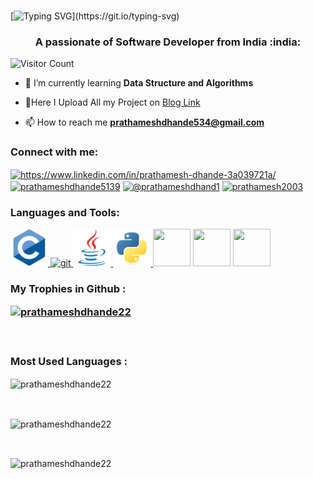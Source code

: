 
<br />

[![Typing SVG](https://readme-typing-svg.herokuapp.com?size=35&duration=5800&color=01F736&width=800&height=60&lines=Hii+There+%F0%9F%91%8B+%2C+It's+Me+Prathamesh+Dhande.;I+love+coding+in+Python+and+Java.;Welcome+%F0%9F%99%8F+To+My+Github+Profile.)](https://git.io/typing-svg)

<h3 align="center">A passionate of Software Developer from India :india:</h3>

![Visitor Count](https://profile-counter.glitch.me/{prathameshdhande22}/count.svg)

- 🌱 I’m currently learning **Data Structure and Algorithms**

- 📝Here I Upload All my Project on [Blog Link](https://prathameshcode.blogspot.com/)

- 📫 How to reach me **prathameshdhande534@gmail.com**

<h3 align="left">Connect with me:</h3>
<p align="left">
<a href="https://linkedin.com/in/prathamesh-dhande-3a039721a/" target="blank"><img align="center" src="https://img.shields.io/badge/LinkedIn-0077B5?style=for-the-badge&logo=linkedin&logoColor=white" alt="https://www.linkedin.com/in/prathamesh-dhande-3a039721a/" height="35" width="120" /></a>
<a href="https://instagram.com/prathameshdhande5139" target="blank"><img align="center" src="https://img.shields.io/badge/Instagram-E4405F?style=for-the-badge&logo=instagram&logoColor=white" alt="prathameshdhande5139" height="35" width="120" /></a>
<a href="https://www.hackerrank.com/@prathameshdhand1" target="blank"><img align="center" src="https://img.shields.io/badge/-Hackerrank-2EC866?style=for-the-badge&logo=HackerRank&logoColor=white" alt="@prathameshdhand1" height="35" width="120" /></a>
<a href="https://leetcode.com/prathamesh2003/" target="blank"><img align="center" src="https://img.shields.io/badge/-LeetCode-FFA116?style=for-the-badge&logo=LeetCode&logoColor=black" alt="prathamesh2003" height="35" width="120"/></a>
</p>

<h3 align="left">Languages and Tools:</h3>
<p align="left"> <a href="https://www.cprogramming.com/" target="_blank" rel="noreferrer"> <img src="https://raw.githubusercontent.com/devicons/devicon/master/icons/c/c-original.svg" alt="c" width="60" height="60"/> </a> <a href="https://git-scm.com/" target="_blank" rel="noreferrer"> <img src="https://www.vectorlogo.zone/logos/git-scm/git-scm-icon.svg" alt="git" width="60" height="60"/> </a> <a href="https://www.java.com" target="_blank" rel="noreferrer"> <img src="https://raw.githubusercontent.com/devicons/devicon/master/icons/java/java-original.svg" alt="java" width="60" height="60"/> </a> <a href="https://www.python.org" target="_blank" rel="noreferrer"> <img src="https://raw.githubusercontent.com/devicons/devicon/master/icons/python/python-original.svg" alt="python" width="60" height="60"/> </a> 
<img src="https://cdn.jsdelivr.net/gh/devicons/devicon/icons/vscode/vscode-original.svg" width="60" height="60" />
<img src="https://cdn.jsdelivr.net/gh/devicons/devicon/icons/mysql/mysql-original-wordmark.svg" width="60" height="60" />
<img src="https://cdn.jsdelivr.net/gh/devicons/devicon/icons/numpy/numpy-original.svg"  width="60" height="60" />
</p>

<h3> My Trophies in Github :
<p align="left"> <a href="https://github.com/ryo-ma/github-profile-trophy"><img src="https://github-profile-trophy.vercel.app/?username=prathameshdhande22&theme=radical" alt="prathameshdhande22" /></a> </p>
<br/>
<h3> Most Used Languages :</h3>
<p><img align="center" src="https://github-readme-stats.vercel.app/api/top-langs?username=prathameshdhande22&show_icons=true&locale=en&layout=compact&theme=cobalt" alt="prathameshdhande22" /></p>
<br/>

<p><img align="center" src="https://github-readme-stats.vercel.app/api?username=prathameshdhande22&show_icons=true&locale=en&theme=radical" alt="prathameshdhande22" /></p>
<br/>
<p><img align="center" src="https://github-readme-streak-stats.herokuapp.com/?user=prathameshdhande22&theme=highcontrast" alt="prathameshdhande22" /></p>
